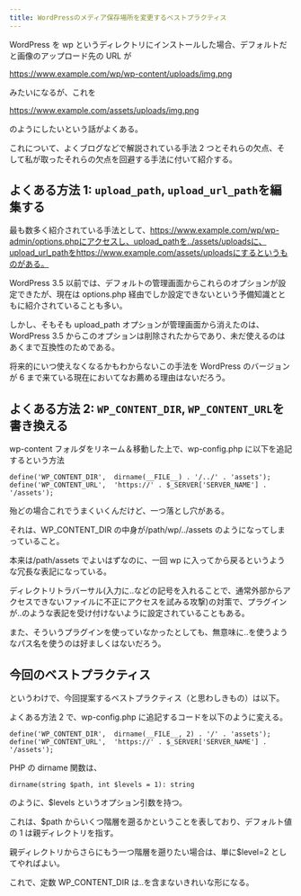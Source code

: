 ```yaml
---
title: WordPressのメディア保存場所を変更するベストプラクティス
---
```


WordPress を wp というディレクトリにインストールした場合、デフォルトだと画像のアップロード先の URL が

https://www.example.com/wp/wp-content/uploads/img.png

みたいになるが、これを

https://www.example.com/assets/uploads/img.png

のようにしたいという話がよくある。

これについて、よくブログなどで解説されている手法 2 つとそれらの欠点、そして私が取ったそれらの欠点を回避する手法に付いて紹介する。

## よくある方法 1: `upload_path`, `upload_url_path`を編集する

最も数多く紹介されている手法として、https://www.example.com/wp/wp-admin/options.phpにアクセスし、upload_pathを../assets/uploadsに、upload_url_pathをhttps://www.example.com/assets/uploadsにするというものがある。

WordPress 3.5 以前では、デフォルトの管理画面からこれらのオプションが設定できたが、現在は options.php 経由でしか設定できないという予備知識とともに紹介されていることも多い。

しかし、そもそも upload_path オプションが管理画面から消えたのは、WordPress 3.5 からこのオプションは削除されたからであり、未だ使えるのはあくまで互換性のためである。

将来的にいつ使えなくなるかもわからないこの手法を WordPress のバージョンが 6 まで来ている現在においてなお薦める理由はないだろう。

## よくある方法 2: `WP_CONTENT_DIR`, `WP_CONTENT_URL`を書き換える

wp-content フォルダをリネーム＆移動した上で、wp-config.php に以下を追記するという方法

```Shell
define('WP_CONTENT_DIR',  dirname(__FILE__) . '/../' . 'assets');
define('WP_CONTENT_URL',  'https://' . $_SERVER['SERVER_NAME'] . '/assets');
```

殆どの場合これでうまくいくんだけど、一つ落とし穴がある。

それは、WP_CONTENT_DIR の中身が/path/wp/../assets のようになってしまっていること。

本来は/path/assets でよいはずなのに、一回 wp に入ってから戻るというような冗長な表記になっている。

ディレクトリトラバーサル(入力に..などの記号を入れることで、通常外部からアクセスできないファイルに不正にアクセスを試みる攻撃)の対策で、プラグインが..のような表記を受け付けないように設定されていることもある。

また、そういうプラグインを使っていなかったとしても、無意味に..を使うようなパス名を使うのは好ましくはないだろう。

## 今回のベストプラクティス

というわけで、今回提案するベストプラクティス（と思わしきもの）は以下。

よくある方法 2 で、wp-config.php に追記するコードを以下のように変える。

```Shell
define('WP_CONTENT_DIR',  dirname(__FILE__, 2) . '/' . 'assets');
define('WP_CONTENT_URL',  'https://' . $_SERVER['SERVER_NAME'] . '/assets');
```

PHP の dirname 関数は、

```Shell
dirname(string $path, int $levels = 1): string
```

のように、$levels というオプション引数を持つ。

これは、$path からいくつ階層を遡るかということを表しており、デフォルト値の 1 は親ディレクトリを指す。

親ディレクトリからさらにもう一つ階層を遡りたい場合は、単に$level=2 としてやればよい。

これで、定数 WP_CONTENT_DIR は..を含まないきれいな形になる。
